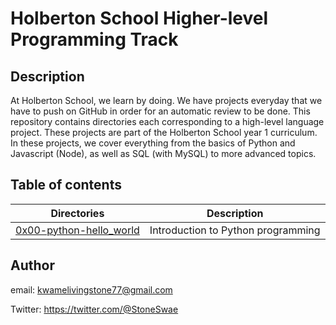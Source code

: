 # Holberton School Higher-level Programming Track

## Description
At Holberton School, we learn by doing. We have projects everyday that we have to push on GitHub in order for an automatic review to be done.
This repository contains directories each corresponding to a high-level language project.
These projects are part of the Holberton School year 1 curriculum.
In these projects, we cover everything from the basics of Python and Javascript (Node), as well as SQL (with MySQL) to more advanced topics.

## Table of contents
Directories | Description
----------- | -----------
[0x00-python-hello_world](./0x00-python-hello_world) | Introduction to Python programming

## Author

email: kwamelivingstone77@gmail.com

Twitter: https://twitter.com/@StoneSwae
















